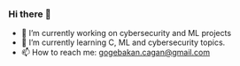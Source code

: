 ### Hi there 👋

- 🔭 I’m currently working on cybersecurity and ML projects
- 🌱 I’m currently learning C, ML and cybersecurity topics.
- 📫 How to reach me: gogebakan.cagan@gmail.com

